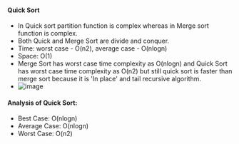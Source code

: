#### Quick Sort

- In Quick sort partition function is complex whereas in Merge sort function is complex.
- Both Quick and Merge Sort are divide and conquer.
- Time: worst case - O(n2), average case - O(nlogn)
- Space: O(1)
- Merge Sort has worst case time complexity as O(nlogn) and Quick Sort has worst case time complexity as O(n2) but still quick sort is faster than merge sort because it is 'In place' and tail recursive algorithm.
- ![image](https://github.com/shubham-156760530/DSA-Questions/assets/59314528/3a263be2-0217-4623-9c17-40e8098c9e3d)

#### Analysis of Quick Sort:

- Best Case: O(nlogn)
- Average Case: O(nlogn)
- Worst Case: O(n2)
